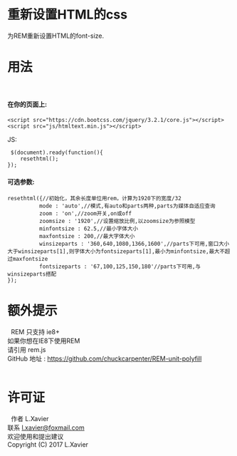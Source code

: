 # 重新设置HTML的css
为REM重新设置HTML的font-size.


# 用法
 
#### 在你的页面上:

```
<script src="https://cdn.bootcss.com/jquery/3.2.1/core.js"></script>
<script src="js/htmltext.min.js"></script>
```

JS:

```
 $(document).ready(function(){
    resethtml();
});
```

#### 可选参数:

```
resethtml({//初始化，其余长度单位用rem，计算为1920下的宽度/32
    	  mode : 'auto',//模式,有auto和parts两种,parts为媒体自适应查询
    	  zoom : 'on',//zoom开关,on或off
    	  zoomsize : '1920',//设置缩放比例,以zoomsize为参照模型
          minfontsize : 62.5,//最小字体大小
          maxfontsize : 200,//最大字体大小
          winsizeparts : '360,640,1080,1366,1600',//parts下可用,窗口大小大于winsizeparts[1],则字体大小为fontsizeparts[1],最小为minfontsize,最大不超过maxfontsize
          fontsizeparts : '67,100,125,150,180'//parts下可用,与winsizeparts搭配
});
```

# 额外提示
 
REM 只支持 ie8+<br />
如果你想在IE8下使用REM<br />
请引用 rem.js<br />
GitHub 地址 : https://github.com/chuckcarpenter/REM-unit-polyfill<br />
 

# 许可证
 
作者 L.Xavier<br />
联系 l.xavier@foxmail.com<br />
欢迎使用和提出建议<br />
Copyright (C) 2017  L.Xavier<br />
